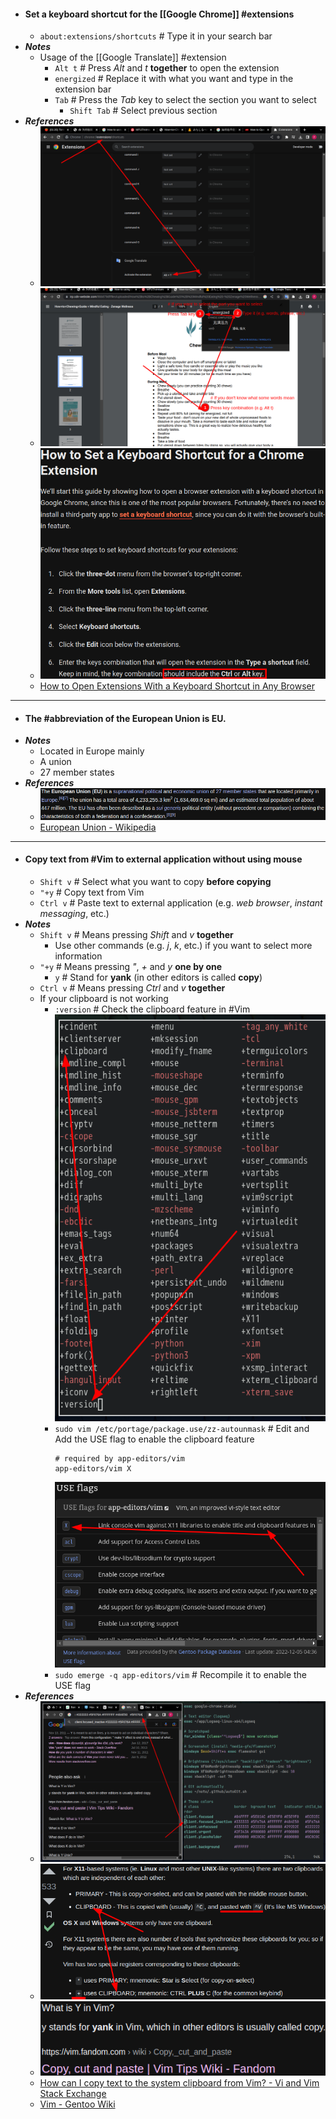 - #### Set a keyboard shortcut for the [[Google Chrome]] #extensions
	- `about:extensions/shortcuts` # Type it in your search bar
- ***Notes***
	- Usage of the [[Google Translate]] #extension
		- `Alt t` # Press *Alt* and *t* **together** to open the extension
		- `energized` # Replace it with what you want and type in the extension bar
		- `Tab` # Press the *Tab* key to select the section you want to select
			- `Shift Tab` # Select previous section
- ***References***
	- ![image.png](../assets/image_1670226667736_0.png)
	- ![image.png](../assets/image_1670229104027_0.png)
	- ![image.png](../assets/image_1670226853380_0.png)
	- [How to Open Extensions With a Keyboard Shortcut in Any Browser](https://www.makeuseof.com/open-browser-extensions-keyboard-shortcut/)
- ---
- #### The #abbreviation of the **European Union** is **EU**.
- ***Notes***
	- Located in Europe mainly
	- A union
	- 27 member states
- ***References***
	- ![image.png](../assets/image_1670207778824_0.png)
	- [European Union - Wikipedia](https://en.wikipedia.org/wiki/European_Union)
- ---
- #### Copy text from #Vim to external application without using mouse
	- `Shift v` # Select what you want to copy **before copying**
	- `"+y` # Copy text from Vim
	- `Ctrl v` # Paste text to external application (e.g. *web browser*, *instant messaging*, etc.)
- ***Notes***
	- `Shift v` # Means pressing *Shift* and *v* **together**
		- Use other commands (e.g. *j*, *k*, etc.) if you want to select more information
	- `"+y` # Means pressing *"*, *+* and *y* **one by one**
		- `y` # Stand for **yank** (in other editors is called **copy**)
	- `Ctrl v` # Means pressing *Ctrl* and *v* **together**
	- If your clipboard is not working
		- `:version` # Check the clipboard feature in #Vim
		  ![2022-12-17_16-09.png](../assets/2022-12-17_16-09_1671264573981_0.png)
		- `sudo vim /etc/portage/package.use/zz-autounmask` # Edit and Add the USE flag to enable the clipboard feature
		  ```
		  # required by app-editors/vim
		  app-editors/vim X
		  ```
		  ![2022-12-17_16-10.png](../assets/2022-12-17_16-10_1671264653139_0.png)
		- `sudo emerge -q app-editors/vim` # Recompile it to enable the USE flag
- ***References***
	- ![image.png](../assets/image_1670203463820_0.png)
	- ![image.png](../assets/image_1670203935654_0.png)
	- ![image.png](../assets/image_1670204012402_0.png)
	- [How can I copy text to the system clipboard from Vim? - Vi and Vim Stack Exchange](https://vi.stackexchange.com/questions/84/how-can-i-copy-text-to-the-system-clipboard-from-vim)
	- [Vim - Gentoo Wiki](https://wiki.gentoo.org/wiki/Vim)
